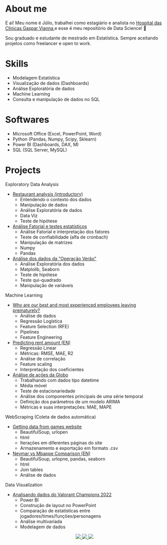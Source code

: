 # About me 

E aí! Meu nome é Júlio, trabalhei como estagiário e analista no <a href="http://www.gasparvianna.pa.gov.br/site_novo/wp/"> Hospital das Clínicas Gaspar Vianna </a> e esse é meu repositório de Data Science! 👋

Sou graduado e estudante de mestrado em Estatística. Sempre aceitando projetos como freelancer e open to work.

# Skills

- Modelagem Estatística
- Visualização de dados (Dashboards)
- Análise Exploratória de dados
- Machine Learning
- Consulta e manipulação de dados no SQL

# Softwares

- Microsoft Office (Excel, PowerPoint, Word)
- Python (Pandas, Numpy, Scipy, Sklearn)
- Power BI (Dashboards, DAX, M) 
- SQL (SQL Server, MySQL)

# Projects

Exploratory Data Analysis
- <a href="https://github.com/JulioHenri/Analise-Restaurante"> Restaurant analysis (introductory) </a>
  - Entendendo o contexto dos dados
  - Manipulação de dados
  - Análise Exploratória de dados
  - Data Viz
  - Teste de hipótese
- <a href="https://github.com/JulioHenri/freelance_TCC_Odontologia"> Análise Fatorial e testes estatísticos </a>
  - Análise Fatorial e interpretação dos fatores
  - Teste de confiabilidade (alfa de cronbach)
  - Manipulação de matrizes
  - Numpy
  - Pandas
- <a href="https://github.com/JulioHenri/Trabalho_DETRAN"> Análise dos dados da "Operação Verão" </a>
  - Análise Exploratória dos dados
  - Matplolib, Seaborn
  - Teste de hipótese
  - Teste qui-quadrado
  - Manipulação de variáveis
  
Machine Learning
- <a href="https://github.com/JulioHenri/HR-analyze-and-predict"> Why are our best and most experienced employees leaving prematurely? </a>
  - Análise de dados
  - Regressão Logística
  - Feature Selection (RFE)
  - Pipelines
  - Feature Engineering
- <a href="https://github.com/JulioHenri/Houses-to-rent"> Predicting rent amount (EN) </a>
  - Regressão Linear 
  - Métricas: RMSE, MAE, R2
  - Análise de correlação
  - Feature scaling
  - Interpretação dos coeficientes
- <a href="https://github.com/JulioHenri/S-ries-Temporais/tree/master"> Análise de ações da Globo </a>
  - Trabalhando com dados tipo datetime
  - Média móvel
  - Teste de estacionariedade
  - Análise dos componentes principais de uma série temporal
  - Definição dos parâmetros de um modelo ARIMA
  - Métricas e suas interpretações: MAE, MAPE

WebScraping (Coleta de dados automática)
- <a href="https://github.com/JulioHenri/Games-Web-Scraping"> Getting data from games website </a>
  - BeautifulSoup, urlopen
  - html
  - Iterações em diferentes páginas do site
  - Armazenamento e exportação em formato .csv 
- <a href="https://github.com/JulioHenri/Scraping-tables-python"> Neymar vs Mbappe Comparison (EN) </a>
  - BeautifulSoup, urlopne, pandas, seaborn
  - html
  - Join tables
  - Análise de dados

Data Visualization
- <a href="https://github.com/JulioHenri/valorant_project/tree/master"> Analisando dados do Valorant Champions 2022 </a>
  - Power BI
  - Construção de layout no PowerPoint
  - Comparação de estatísticas entre jogadores/times/funções/personagens
  - Análise multivariada
  - Modelagem de dados


</p>
<p align="center">
</p>
<p align="center">
  <a href="https://www.linkedin.com/in/juliohenri/" alt="LinkedIn">
    <img src="https://img.shields.io/badge/-LinkedIn-blue?style=flat&logo=Linkedin&logoColor=white" />
  </a>
  <a href="https://www.upwork.com/o/profiles/users/~016e27a86f0e80b4a5/" alt="UpWork">
    <img src="https://img.shields.io/badge/-UpWork-brightgreen/?style=flat&logo=upwork&logoColor=white" />
  </a>
  <a href="https://medium.com/@henrijulio2" alt="Medium">
    <img src="https://img.shields.io/badge/-Medium-24282A?style=flat&logo=Medium&logoColor=white" />
  </a>
</p>
